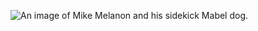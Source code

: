 ![An image of Mike Melanon and his sidekick Mabel dog.](https://user-images.githubusercontent.com/20974749/173382697-b7557d3b-44bd-4602-8be9-84cd95150b49.jpeg)
